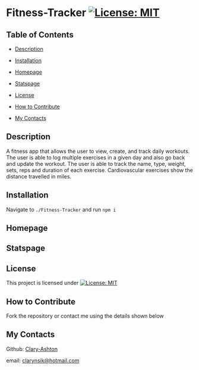 # Fitness-Tracker [![License: MIT](https://img.shields.io/badge/License-MIT-yellow.svg)](https://opensource.org/licenses/MIT)

## Table of Contents

* [Description](#description)

* [Installation](#installation)

* [Homepage](#homepage)

* [Statspage](#statspage)

* [License](#license)

* [How to Contribute](#how-to-contribute)

* [My Contacts](#my-contacts)


## Description
A fitness app that allows the user to view, create, and track daily workouts. The user is able to log multiple exercises in a given day and also go back and update the workout. The user is able to track the name, type, weight, sets, reps and duration of each exercise. Cardiovascular exercises show the distance travelled in miles.

## Installation
Navigate to ```./Fitness-Tracker``` and run ```npm i```

## Homepage

## Statspage

## License
This project is licensed under [![License: MIT](https://img.shields.io/badge/License-MIT-yellow.svg)](https://opensource.org/licenses/MIT)

## How to Contribute

Fork the repository or contact me using the details shown below

## My Contacts

Github: [Clary-Ashton](https://github.com/Clary-Ashton)

email: clarynsik@hotmail.com


